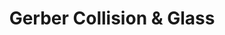---
title: "Gerber Collision & Glass"
url: /traverse-city/gerber-collision-und-glass/
shop: Autowerkstatt
---